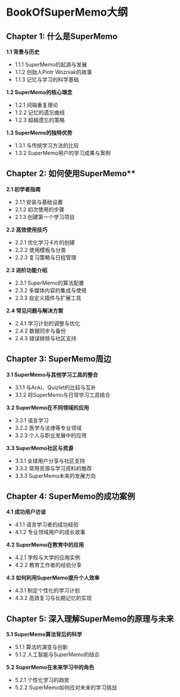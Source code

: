 # BookOfSuperMemo大纲
##  Chapter 1: 什么是SuperMemo
 **1.1 背景与历史**
   - 1.1.1 SuperMemo的起源与发展
   - 1.1.2 创始人Piotr Wozniak的故事
   - 1.1.3 记忆与学习的科学基础

 **1.2 SuperMemo的核心理念**
   - 1.2.1 间隔重复理论
   - 1.2.2 记忆的遗忘曲线
   - 1.2.3 超越遗忘的策略

 **1.3 SuperMemo的独特优势**
   - 1.3.1 与传统学习方法的比较
   - 1.3.2 SuperMemo用户的学习成果与案例

## Chapter 2: 如何使用SuperMemo**
 **2.1 初学者指南**
   - 2.1.1 安装与基础设置
   - 2.1.2 初次使用的步骤
   - 2.1.3 创建第一个学习项目

 **2.2 高效使用技巧**
   - 2.2.1 优化学习卡片的创建
   - 2.2.2 使用模板与分类
   - 2.2.3 复习策略与日程管理

**2.3 进阶功能介绍**
   - 2.3.1 SuperMemo的算法配置
   - 2.3.2 多媒体内容的集成与使用
   - 2.3.3 自定义插件与扩展工具

 **2.4 常见问题与解决方案**
   - 2.4.1 学习计划的调整与优化
   - 2.4.2 数据同步与备份
   - 2.4.3 错误排除与社区支持

## **Chapter 3: SuperMemo周边**
 **3.1 SuperMemo与其他学习工具的整合**
   - 3.1.1 与Anki、Quizlet的比较与互补
   - 3.1.2 将SuperMemo与日常学习工具结合

**3.2 SuperMemo在不同领域的应用**
   - 3.2.1 语言学习
   - 3.2.2 医学与法律等专业领域
   - 3.2.3 个人与职业发展中的应用

**3.3 SuperMemo社区与资源**
   - 3.3.1 全球用户分享与社区支持
   - 3.3.2 常用资源与学习资料的推荐
   - 3.3.3 SuperMemo未来的发展方向

## **Chapter 4: SuperMemo的成功案例**
 **4.1 成功用户访谈**
   - 4.1.1 语言学习者的成功经验
   - 4.1.2 专业领域用户的成长故事

**4.2 SuperMemo在教育中的应用**
   - 4.2.1 学校与大学的应用实例
   - 4.2.2 教育工作者的经验分享

**4.3 如何利用SuperMemo提升个人效率**
   - 4.3.1 制定个性化的学习计划
   - 4.3.2 高效复习与长期记忆的实现

## **Chapter 5: 深入理解SuperMemo的原理与未来**
**5.1 SuperMemo算法背后的科学**
   - 5.1.1 算法的演变与创新
   - 5.1.2 人工智能与SuperMemo的结合

 **5.2 SuperMemo在未来学习中的角色**
   - 5.2.1 个性化学习的趋势
   - 5.2.2 SuperMemo如何应对未来的学习挑战
